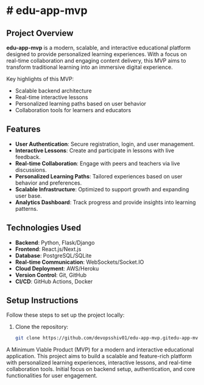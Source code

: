 # # edu-app-mvp
## Project Overview
**edu-app-mvp** is a modern, scalable, and interactive educational platform designed to provide personalized learning experiences. With a focus on real-time collaboration and engaging content delivery, this MVP aims to transform traditional learning into an immersive digital experience. 

Key highlights of this MVP:
- Scalable backend architecture
- Real-time interactive lessons
- Personalized learning paths based on user behavior
- Collaboration tools for learners and educators

## Features
- **User Authentication**: Secure registration, login, and user management.
- **Interactive Lessons**: Create and participate in lessons with live feedback.
- **Real-time Collaboration**: Engage with peers and teachers via live discussions.
- **Personalized Learning Paths**: Tailored experiences based on user behavior and preferences.
- **Scalable Infrastructure**: Optimized to support growth and expanding user base.
- **Analytics Dashboard**: Track progress and provide insights into learning patterns.

## Technologies Used
- **Backend**: Python, Flask/Django
- **Frontend**: React.js/Next.js
- **Database**: PostgreSQL/SQLite
- **Real-time Communication**: WebSockets/Socket.IO
- **Cloud Deployment**: AWS/Heroku
- **Version Control**: Git, GitHub
- **CI/CD**: GitHub Actions, Docker

## Setup Instructions
Follow these steps to set up the project locally:
1. Clone the repository:
   ```bash
   git clone https://github.com/devopsshiv01/edu-app-mvp.gitedu-app-mvp
A Minimum Viable Product (MVP) for a modern and interactive educational application. This project aims to build a scalable and feature-rich platform with personalized learning experiences, interactive lessons, and real-time collaboration tools. Initial focus on backend setup, authentication, and core functionalities for user engagement.
